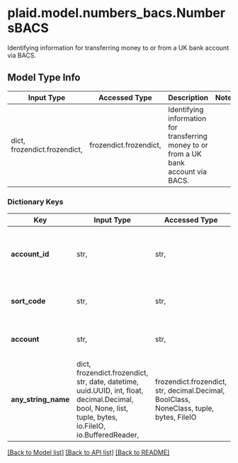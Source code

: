 # plaid.model.numbers_bacs.NumbersBACS

Identifying information for transferring money to or from a UK bank account via BACS.

## Model Type Info
Input Type | Accessed Type | Description | Notes
------------ | ------------- | ------------- | -------------
dict, frozendict.frozendict,  | frozendict.frozendict,  | Identifying information for transferring money to or from a UK bank account via BACS. | 

### Dictionary Keys
Key | Input Type | Accessed Type | Description | Notes
------------ | ------------- | ------------- | ------------- | -------------
**account_id** | str,  | str,  | The Plaid account ID associated with the account numbers | 
**sort_code** | str,  | str,  | The BACS sort code for the account | 
**account** | str,  | str,  | The BACS account number for the account | 
**any_string_name** | dict, frozendict.frozendict, str, date, datetime, uuid.UUID, int, float, decimal.Decimal, bool, None, list, tuple, bytes, io.FileIO, io.BufferedReader,  | frozendict.frozendict, str, decimal.Decimal, BoolClass, NoneClass, tuple, bytes, FileIO | any string name can be used but the value must be the correct type | [optional]

[[Back to Model list]](../../README.md#documentation-for-models) [[Back to API list]](../../README.md#documentation-for-api-endpoints) [[Back to README]](../../README.md)

